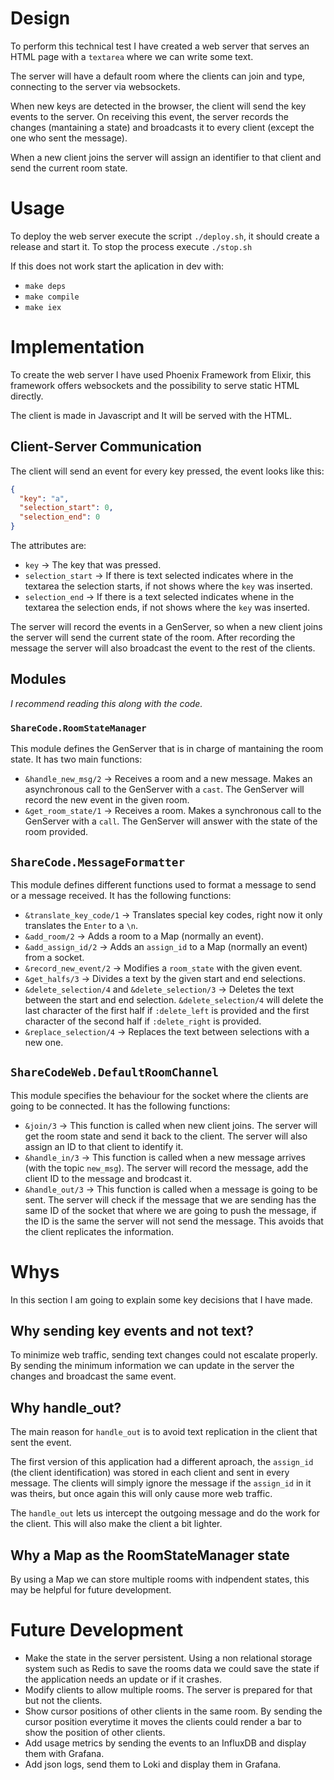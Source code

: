 # Design

To perform this technical test I have created a web server that serves an HTML page with a `textarea` where we can write some text.

The server will have a default room where the clients can join and type, connecting to the server via websockets.

When new keys are detected in the browser, the client will send the key events to the server. On receiving this event, the server records the changes (mantaining a state) and broadcasts it to every client (except the one who sent the message).

When a new client joins the server will assign an identifier to that client and send the current room state.

# Usage

To deploy the web server execute the script `./deploy.sh`, it should create a release and start it. To stop the process execute `./stop.sh`

If this does not work start the aplication in dev with:
 - `make deps`
 - `make compile`
 - `make iex`

# Implementation

To create the web server I have used Phoenix Framework from Elixir, this framework offers websockets and the possibility to serve static HTML directly.

The client is made in Javascript and It will be served with the HTML.

## Client-Server Communication

The client will send an event for every key pressed, the event looks like this:

```json
{
  "key": "a",
  "selection_start": 0,
  "selection_end": 0
}
```

The attributes are:
 - `key` -> The key that was pressed.
 - `selection_start` -> If there is text selected indicates where in the textarea the selection starts, if not shows where the `key` was inserted.
 - `selection_end` -> If there is a text selected indicates whene in the textarea the selection ends, if not shows where the `key` was inserted.

The server will record the events in a GenServer, so when a new client joins the server will send the current state of the room. After recording the message the server will also broadcast the event to the rest of the clients.

## Modules

_I recommend reading this along with the code._

### `ShareCode.RoomStateManager`

This module defines the GenServer that is in charge of mantaining the room state. It has two main functions:
  - `&handle_new_msg/2` -> Receives a room and a new message. Makes an asynchronous call to the GenServer with a `cast`. The GenServer will record the new event in the given room.
  - `&get_room_state/1` -> Receives a room. Makes a synchronous call to the GenServer with a `call`. The GenServer will answer with the state of the room provided.

## `ShareCode.MessageFormatter`

This module defines different functions used to format a message to send or a message received. It has the following functions:
  - `&translate_key_code/1` -> Translates special key codes, right now it only translates the `Enter` to a `\n`.
  - `&add_room/2` -> Adds a room to a Map (normally an event).
  - `&add_assign_id/2` -> Adds an `assign_id` to a Map (normally an event) from a socket.
  - `&record_new_event/2` -> Modifies a `room_state` with the given event.
  - `&get_halfs/3` -> Divides a text by the given start and end selections.
  - `&delete_selection/4` and `&delete_selection/3` -> Deletes the text between the start and end selection. `&delete_selection/4` will delete the last character of the first half if `:delete_left` is provided and the first character of the second half if `:delete_right` is provided.
  - `&replace_selection/4` -> Replaces the text between selections with a new one.

## `ShareCodeWeb.DefaultRoomChannel`

This module specifies the behaviour for the socket where the clients are going to be connected. It has the following functions:
 - `&join/3` -> This function is called when new client joins. The server will get the room state and send it back to the client. The server will also assign an ID to that client to identify it.
 - `&handle_in/3` -> This function is called when a new message arrives (with the topic `new_msg`). The server will record the message, add the client ID to the message and brodcast it.
 - `&handle_out/3` -> This function is called when a message is going to be sent. The server will check if the message that we are sending has the same ID of the socket that where we are going to push the message, if the ID is the same the server will not send the message. This avoids that the client replicates the information.

# Whys

In this section I am going to explain some key decisions that I have made.

## Why sending key events and not text?

To minimize web traffic, sending text changes could not escalate properly. By sending the minimum information we can update in the server the changes and broadcast the same event.

## Why handle_out?

The main reason for `handle_out` is to avoid text replication in the client that sent the event.

The first version of this application had a different aproach, the `assign_id` (the client identification) was stored in each client and sent in every message. The clients will simply ignore the message if the `assign_id` in it was theirs, but once again this will only cause more web traffic.

The `handle_out` lets us intercept the outgoing message and do the work for the client. This will also make the client a bit lighter.

## Why a Map as the RoomStateManager state

By using a Map we can store multiple rooms with indpendent states, this may be helpful for future development.

# Future Development

- Make the state in the server persistent. Using a non relational storage system such as Redis to save the rooms data we could save the state if the application needs an update or if it crashes.
- Modify clients to allow multiple rooms. The server is prepared for that but not the clients.
- Show cursor positions of other clients in the same room. By sending the cursor position everytime it moves the clients could render a bar to show the position of other clients.
- Add usage metrics by sending the events to an InfluxDB and display them with Grafana.
- Add json logs, send them to Loki and display them in Grafana.
